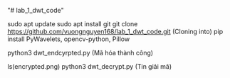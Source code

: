 "# lab_1_dwt_code" 

sudo apt update
sudo apt install git
git clone https://github.com/vuongnguyen168/lab_1_dwt_code.git (Cloning into)
pip install PyWavelets, opencv-python, Pillow

python3 dwt_endcyrpted.py (Mã hóa thành công)

ls(encrypted.png)
python3 dwt_decrypt.py (Tin giải mã)
